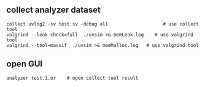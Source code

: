 ## collect analyzer dataset

```
collect uvlog2 -sv test.sv -debug all                    # use collect tool
valgrind --leak-check=full  ./uvsim >& memLeak.log    # use valgrind tool
valgrind --tool=massif  ./uvsim >& memMalloc.log   # use valgrind tool
```


## open GUI

```
analyzer test.1.er    # open collect tool result
```